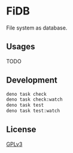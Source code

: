 # FiDB

File system as database.

## Usages

TODO

## Development

```sh
deno task check
deno task check:watch
deno task test
deno task test:watch
```

## License

[GPLv3](LICENSE)
